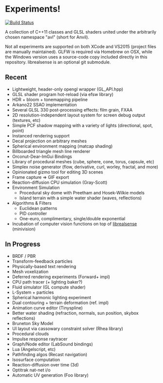 # Experiments!

[![Build Status](https://travis-ci.org/ddiakopoulos/sandbox.svg?branch=master)](https://travis-ci.org/ddiakopoulos/sandbox)

A collection of C++11 classes and GLSL shaders united under the arbitrarily chosen namespace "avl" (short for Anvil). 

Not all experiments are supported on both XCode and VS2015 (project files are manually maintained). GLFW is required via Homebrew on OSX, while the Windows version uses a source-code copy included directly in this repository. librealsense is an optional git submodule.

## Recent
* Lightweight, header-only opengl wrapper (GL_API.hpp)
* GLSL shader program hot-reload (via efsw library)
* HDR + bloom + tonemapping pipeline
* Arkano22 SSAO implementation
* Several GLSL 330 post-processing effects: film grain, FXAA
* 2D resolution-independent layout system for screen debug output (textures, etc)
* Simple PCF shadow mapping with a variety of lights (directional, spot, point)
* Instanced rendering support
* Decal projection on arbitrary meshes
* Spherical environment mapping (matcap shading)
* Billboarded triangle mesh line renderer
* Orconut-Dear-ImGui Bindings
* Library of procedural meshes (cube, sphere, cone, torus, capsule, etc)
* Simplex noise generator (flow, derivative, curl, worley, fractal, and more)
* Opinionated gizmo tool for editing 3D scenes
* Frame capture => GIF export
* Reaction-diffusion CPU simulation (Gray-Scott)
* Environment Simulation
  * Procedural sky dome with Preetham and Hosek-Wilkie models
  * Island terrain with a simple water shader (waves, reflections)
* Algorithms & Filters
    * Euclidean patterns
    * PID controller
    * One-euro, complimentary, single/double exponential
* Incubation of computer vision functions on top of [librealsense](https://www.github.com/IntelRealSense/librealsense) (minivision)

## In Progress
* BRDF / PBR
* Transform-feedback particles
* Physically-based text rendering
* Mesh voxelization
* Deferred rendering experiments (Forward+ impl)
* CPU path tracer (+ lighting baker?)
* Fluid simulator (GL compute shader)
* L-System + particles
* Spherical harmonic lighting experiment
* Dual contouring + terrain deformation (ref. impl)
* Animation curve editor (Tinyspline)
* Better water shading (refraction, normals, sun position, skybox reflections)
* Bruneton Sky Model
* UI layout via cassowary constraint solver (Rhea library)
* Procedural clouds
* Impulse response raytracer
* Graph/Node editor (LabSound bindings)
* Lua (Angelscript, etc)
* Pathfinding algos (Recast navigation)
* Isosurface computation
* Reaction-diffusion over time (3d)
* Optitrak nat-net i/o
* Automatic UV generation (Foo library)
